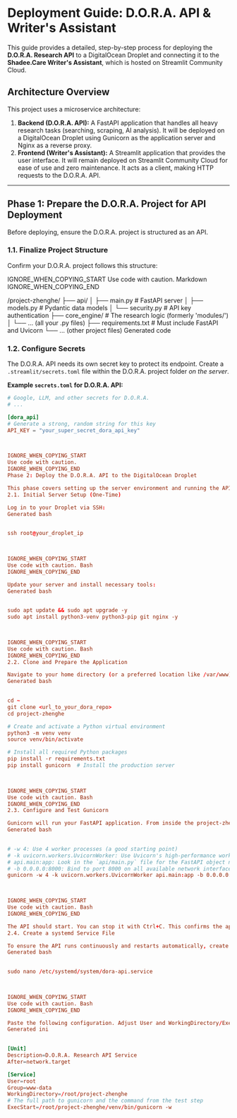       
# Deployment Guide: D.O.R.A. API & Writer's Assistant

This guide provides a detailed, step-by-step process for deploying the **D.O.R.A. Research API** to a DigitalOcean Droplet and connecting it to the **Shadee.Care Writer's Assistant**, which is hosted on Streamlit Community Cloud.

## Architecture Overview

This project uses a microservice architecture:

1.  **Backend (D.O.R.A. API):** A FastAPI application that handles all heavy research tasks (searching, scraping, AI analysis). It will be deployed on a DigitalOcean Droplet using Gunicorn as the application server and Nginx as a reverse proxy.
2.  **Frontend (Writer's Assistant):** A Streamlit application that provides the user interface. It will remain deployed on Streamlit Community Cloud for ease of use and zero maintenance. It acts as a client, making HTTP requests to the D.O.R.A. API.

---

## Phase 1: Prepare the D.O.R.A. Project for API Deployment

Before deploying, ensure the D.O.R.A. project is structured as an API.

### 1.1. Finalize Project Structure

Confirm your D.O.R.A. project follows this structure:

    

IGNORE_WHEN_COPYING_START
Use code with caution. Markdown
IGNORE_WHEN_COPYING_END

/project-zhenghe/
├── api/
│ ├── main.py # FastAPI server
│ ├── models.py # Pydantic data models
│ └── security.py # API key authentication
├── core_engine/ # The research logic (formerly 'modules/')
│ └── ... (all your .py files)
├── requirements.txt # Must include FastAPI and Uvicorn
└── ... (other project files)
Generated code

      
### 1.2. Configure Secrets

The D.O.R.A. API needs its own secret key to protect its endpoint. Create a `.streamlit/secrets.toml` file within the D.O.R.A. project folder *on the server*.

**Example `secrets.toml` for D.O.R.A. API:**
```toml
# Google, LLM, and other secrets for D.O.R.A.
# ...

[dora_api]
# Generate a strong, random string for this key
API_KEY = "your_super_secret_dora_api_key"

    

IGNORE_WHEN_COPYING_START
Use code with caution.
IGNORE_WHEN_COPYING_END
Phase 2: Deploy the D.O.R.A. API to the DigitalOcean Droplet

This phase covers setting up the server environment and running the API as a persistent service.
2.1. Initial Server Setup (One-Time)

Log in to your Droplet via SSH:
Generated bash

      
ssh root@your_droplet_ip

    

IGNORE_WHEN_COPYING_START
Use code with caution. Bash
IGNORE_WHEN_COPYING_END

Update your server and install necessary tools:
Generated bash

      
sudo apt update && sudo apt upgrade -y
sudo apt install python3-venv python3-pip git nginx -y

    

IGNORE_WHEN_COPYING_START
Use code with caution. Bash
IGNORE_WHEN_COPYING_END
2.2. Clone and Prepare the Application

Navigate to your home directory (or a preferred location like /var/www) and clone your D.O.R.A. project.
Generated bash

      
cd ~
git clone <url_to_your_dora_repo>
cd project-zhenghe

# Create and activate a Python virtual environment
python3 -m venv venv
source venv/bin/activate

# Install all required Python packages
pip install -r requirements.txt
pip install gunicorn  # Install the production server

    

IGNORE_WHEN_COPYING_START
Use code with caution. Bash
IGNORE_WHEN_COPYING_END
2.3. Configure and Test Gunicorn

Gunicorn will run your FastAPI application. From inside the project-zhenghe directory (with the venv active), test it:
Generated bash

      
# -w 4: Use 4 worker processes (a good starting point)
# -k uvicorn.workers.UvicornWorker: Use Uvicorn's high-performance worker class
# api.main:app: Look in the `api/main.py` file for the FastAPI object named `app`
# -b 0.0.0.0:8000: Bind to port 8000 on all available network interfaces
gunicorn -w 4 -k uvicorn.workers.UvicornWorker api.main:app -b 0.0.0.0:8000

    

IGNORE_WHEN_COPYING_START
Use code with caution. Bash
IGNORE_WHEN_COPYING_END

The API should start. You can stop it with Ctrl+C. This confirms the application runs correctly.
2.4. Create a systemd Service File

To ensure the API runs continuously and restarts automatically, create a service file.
Generated bash

      
sudo nano /etc/systemd/system/dora-api.service

    

IGNORE_WHEN_COPYING_START
Use code with caution. Bash
IGNORE_WHEN_COPYING_END

Paste the following configuration. Adjust User and WorkingDirectory/ExecStart paths if you are not using the root user or cloned into a different directory.
Generated ini

      
[Unit]
Description=D.O.R.A. Research API Service
After=network.target

[Service]
User=root
Group=www-data
WorkingDirectory=/root/project-zhenghe
# The full path to gunicorn and the command from the test step
ExecStart=/root/project-zhenghe/venv/bin/gunicorn -w

    
